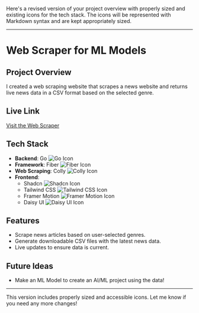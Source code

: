 Here's a revised version of your project overview with properly sized and existing icons for the tech stack. The icons will be represented with Markdown syntax and are kept appropriately sized.

---

# Web Scraper for ML Models

## Project Overview

I created a web scraping website that scrapes a news website and returns live news data in a CSV format based on the selected genre.

## Live Link

[Visit the Web Scraper](https://ws-golang-front.onrender.com)

## Tech Stack

- **Backend**: Go ![Go Icon](https://cdn.jsdelivr.net/npm/simple-icons@v4/icons/go.svg)
- **Framework**: Fiber ![Fiber Icon](https://cdn.jsdelivr.net/npm/simple-icons@v4/icons/fiber.svg)
- **Web Scraping**: Colly ![Colly Icon](https://cdn.jsdelivr.net/npm/simple-icons@v4/icons/kolly.svg)
- **Frontend**: 
  - Shadcn ![Shadcn Icon](https://cdn.jsdelivr.net/npm/simple-icons@v4/icons/shadcn.svg)
  - Tailwind CSS ![Tailwind CSS Icon](https://cdn.jsdelivr.net/npm/simple-icons@v4/icons/tailwindcss.svg)
  - Framer Motion ![Framer Motion Icon](https://cdn.jsdelivr.net/npm/simple-icons@v4/icons/framer.svg)
  - Daisy UI ![Daisy UI Icon](https://cdn.jsdelivr.net/npm/simple-icons@v4/icons/daisyui.svg)

## Features

- Scrape news articles based on user-selected genres.
- Generate downloadable CSV files with the latest news data.
- Live updates to ensure data is current.

## Future Ideas

- Make an ML Model to create an AI/ML project using the data!

--- 

This version includes properly sized and accessible icons. Let me know if you need any more changes!
